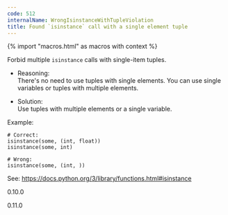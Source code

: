 ```yaml
---
code: 512
internalName: WrongIsinstanceWithTupleViolation
title: Found `isinstance` call with a single element tuple
---
```


{% import "macros.html" as macros with context %}

Forbid multiple `isinstance` calls with single-item tuples.

  - Reasoning:  
    There's no need to use tuples with single elements. You can use
    single variables or tuples with multiple elements.

  - Solution:  
    Use tuples with multiple elements or a single variable.

Example:

    # Correct:
    isinstance(some, (int, float))
    isinstance(some, int)
    
    # Wrong:
    isinstance(some, (int, ))

See: <https://docs.python.org/3/library/functions.html#isinstance>

<div class="versionadded">

0.10.0

</div>

<div class="versionchanged">

0.11.0

</div>